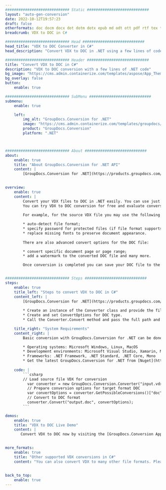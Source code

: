 ```yaml
---
############################# Static ############################
layout: "auto-gen-conversion"
date: 2022-10-12T19:57:23
draft: false
otherformats: doc docm docx dot dotm dotx epub md odt ott pdf rtf tex txt vdx vsdm vsdx vssm vssx vstm vstx vsx vtx xps
breadcrumb: VDX to DOC in C#

############################# Head ############################
head_title: "VDX to DOC Converter in C#"
head_description: "Convert VDX to DOC in .NET using a few lines of code. Use the GroupDocs Document Conversion API to convert over 160 file formats."

############################# Header ############################
title: "Convert VDX to DOC in C#"
description: "VDX to DOC conversion with a few lines of .NET code"
bg_image: "https://cms.admin.containerize.com/templates/aspose/App_Themes/V3/images/bg/header1.png"
bg_overlay: false
button:
    enable: true

############################# SubMenu ############################
submenu:
    enable: true

    left:
        img_alt: "GroupDocs.Conversion for .NET"
        image: "https://cms.admin.containerize.com/templates/groupdocs/images/product-logos/90x90-noborder/groupdocs-conversion-net.png"
        product: "GroupDocs.Conversion"
        platform: ".NET"



############################# About ############################
about:
    enable: true
    title: "About GroupDocs.Conversion for .NET API"
    content: |
        [GroupDocs.Conversion for .NET](https://products.groupdocs.com/conversion/net/) can be used to convert Microsoft Word, Excel, PowerPoint, PDF, Visio and other formats. GroupDocs.Conversion is a standalone API that is suitable for back-end and internal systems where high performance is required. It does not depend on any software such as Microsoft or Open Office.
    

overview:
    enable: true
    content: |
        Convert your VDX files to DOC in .NET easily. You can use just a couple of C# code lines in any platform of your choice like - Windows, Linux, macOS.
        You can try VDX to DOC conversion for free and evaluate conversion results quality.  Along with simple file conversion scenarios you can try more advanced options for loading source VDX file and for saving output DOC result. 
        
        For example, for the source VDX file you may use the following load options:

        * auto-detect file format;
        * specify password for protected files (if file format supports it);
        * replace missing fonts to preserve document appearance.
        
        There are also advanced convert options for the DOC file:

        * convert specific document page or page range;
        * add a watermark to the converted DOC file and many more.

        Once conversion is completed you can save your DOC file to the local file path or any third-party storage like FTP, Amazon S3, Google Drive, Dropbox etc. Please note - to convert VDX to DOC there is no need for any additional software installed - like MS Office, Open Office, Adobe Acrobat Reader etc.


############################# Steps ############################
steps:
    enable: true
    title_left: "Steps to convert VDX to DOC in C#"
    content_left: |
        [GroupDocs.Conversion for .NET](https://products.groupdocs.com/conversion/net/) makes it easy for developers to convert a VDX file to DOC with a few lines of code.
        
        * Create an instance of the Converter class and provide the file VDX with the full path
        * Create and set ConvertOptions for DOC type.
        * Call the Converter.Convert method and pass the full path and format (DOC) as a parameter

    title_right: "System Requirements"
    content_right: |
        Basic conversion with GroupDocs.Conversion for .NET can be done in just a few simple steps. Our APIs are supported on all major platforms and operating systems. Before executing the code below, make sure you have the following prerequisites installed on your system.

        * Operating systems: Microsoft Windows, Linux, MacOS
        * Development environments: Microsoft Visual Studio, Xamarin, MonoDevelop
        * Frameworks: .NET Framework, .NET Standard, .NET Core, Mono
        * Get the latest GroupDocs.Conversion for .NET from [Nuget](https://www.nuget.org/packages/groupdocs.conversion)
         
    code: |
        ```csharp    
        // Load source file VDX for conversion
          var converter = new GroupDocs.Conversion.Converter("input.vdx");
          // Prepare conversion options for target format DOC
          var convertOptions = converter.GetPossibleConversions()["doc"].ConvertOptions;
          // Convert to DOC format
          converter.Convert("output.doc", convertOptions);
        ```

demos:
    enable: true
    title: "VDX to DOC Live Demo"
    content: |
       Convert VDX to DOC now by visiting the [GroupDocs.Conversion App](https://products.groupdocs.app/conversion/family) website. Online demo has the following advantages
          

more_formats:
    enable: true
    title: "Other supported VDX conversions in C#"
    content: "You can also convert VDX to many other file formats. Please see the list below."
       
       
back_to_top:
    enable: true
---
```

